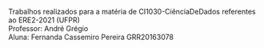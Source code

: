 Trabalhos realizados para a matéria de CI1030-CiênciaDeDados referentes ao ERE2-2021 (UFPR) <br>
Professor: André Grégio<br>
Aluna: Fernanda Cassemiro Pereira GRR20163078<br>

